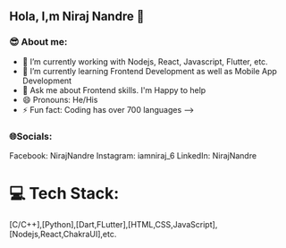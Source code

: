 ## Hola, I,m Niraj Nandre 👋

### 😎 About me:
- 🔭 I’m currently working  with Nodejs, React, Javascript, Flutter, etc.
- 🌱 I’m currently learning Frontend Development as well as Mobile App Development
- 💬 Ask me about Frontend skills. I'm Happy to help 
- 😄 Pronouns: He/His
- ⚡ Fun fact: Coding has over 700 languages
-->

### 🌐Socials:

Facebook: NirajNandre
Instagram: iamniraj_6
LinkedIn: NirajNandre

# 💻 Tech Stack:
[C/C++],[Python],[Dart,FLutter],[HTML,CSS,JavaScript],[Nodejs,React,ChakraUI],etc.


